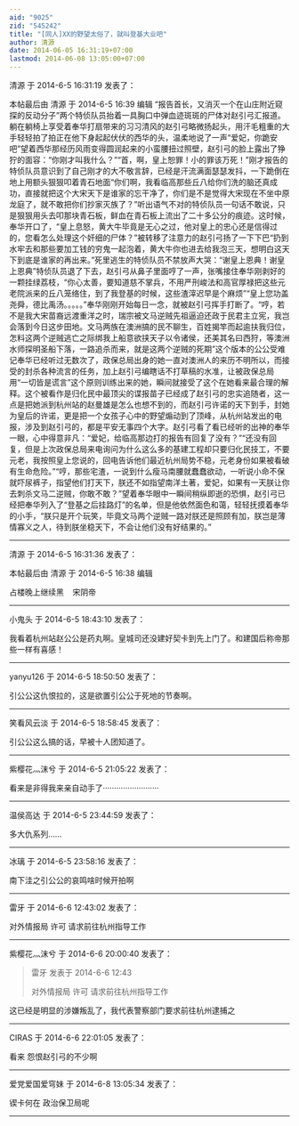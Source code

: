 ```yaml
---
aid: "9025"
zid: "545242"
title: "[同人]XX的野望太俗了，就叫登基大业吧"
author: 清源
date: 2014-06-05 16:31:19+07:00
lastmod: 2014-06-08 13:05:00+07:00
---
```


清源 于 2014-6-5 16:31:19 发表了：

本帖最后由 清源 于 2014-6-5 16:39 编辑 “报告首长，又消灭一个在山庄附近窥探的反动分子”两个特侦队员抬着一具胸口中弹血迹斑斑的尸体对赵引弓汇报道。躺在躺椅上享受着奉华打扇带来的习习清风的赵引弓略微扬起头，用汗毛粗重的大手轻轻拍了拍正在他下身起起伏伏的西华的头，温柔地说了一声“爱妃，你跪安吧”望着西华那经历风雨变得圆润起来的小蛮腰扭过照壁，赵引弓的脸上露出了狰狞的面容：“你刚才叫我什么？”“首，啊，皇上恕罪！小的罪该万死！”刚才报告的特侦队员意识到了自己刚才的大不敬言辞，已经是汗流满面瑟瑟发抖，一下跪倒在地上用额头狠狠叩着青石地面“你们啊，我看临高那些丘八给你们洗的脑还真成功，直接就把这个大宋天下是谁家的忘干净了，你们是不是觉得大宋现在不坐中原龙庭了，就不敢把你们抄家灭族了？”听出语气不对的特侦队员一句话不敢说，只是狠狠用头去叩那块青石板，鲜血在青石板上流出了二十多公分的痕迹。这时候，奉华开口了，“皇上息怒，黄大牛毕竟是无心之过，他对皇上的忠心还是信得过的，您看怎么处理这个奸细的尸体？”被转移了注意力的赵引弓扬了一下下巴“扔到水牢去和那些要加工钱的穷鬼一起泡着，黄大牛你也进去给我泡三天，想明白这天下到底是谁家的再出来。”死里逃生的特侦队员不禁放声大哭：“谢皇上恩典！谢皇上恩典”特侦队员退了下去，赵引弓从鼻子里面哼了一声，张嘴接住奉华刚剥好的一颗挂绿荔枝，“你心太善，要知道慈不掌兵，不用严刑峻法和高官厚禄把这些元老院派来的丘八笼络住，到了我登基的时候，这些渣滓迟早是个麻烦”“皇上您功盖尧舜，德比禹汤。。。。。”奉华刚刚开始每日一念，就被赵引弓挥手打断了。“哼，若不是我大宋苗裔远渡重洋之时，瑞宗被文马逆贼先祖逼迫还政于民君主立宪，我岂会落到今日这步田地。文马两族在澳洲搞的民不聊生，百姓揭竿而起逾扶我归位，怎料这两个逆贼逃亡之际绑我上船意欲挟天子以令诸侯，还美其名曰西狩，等澳洲水师探明圣船下落，一路追杀而来，就是这两个逆贼的死期”这个版本的公公受难记奉华已经听过无数次了，政保总局出身的她一直对澳洲人的来历不明所以，而接受的封杀各种流言的任务，加上赵引弓编瞎话不打草稿的水准，让被政保总局用“一切皆是谎言”这个原则训练出来的她，瞬间就接受了这个在她看来最合理的解释。这个被看作是归化民中最顶尖的谍报苗子已经成了赵引弓的忠实追随者，这一点是把她派到杭州站的赵曼雄是怎么也想不到的，而赵引弓许诺的天下到手，封她为皇后的许诺，更是把一个女孩子心中的野望煽动到了顶峰，从杭州站发出的电报，涉及到赵引弓的，都是平安无事四个大字。赵引弓看了看已经听的出神的奉华一眼，心中得意非凡：“爱妃，给临高那边打的报告有回复了没有？”“还没有回复，但是上次政保总局来电询问为什么这么多的基建工程却只要归化民技工，不要元老，我按照皇上您说的，回电告诉他们最近杭州局势不稳，元老身份如果被看破有生命危险。”“哼，那些宅渣，一说到什么瘦马南腰就蠢蠢欲动，一听说小命不保就吓尿裤子，指望他们打天下，朕还不如指望南洋土著，爱妃，如果有一天朕让你去刺杀文马二逆贼，你敢不敢？”望着奉华眼中一瞬间稍纵即逝的恐惧，赵引弓已经把奉华列入了“登基之后挂路灯”的名单，但是他依然面色和蔼，轻轻抚摸着奉华的小手，“朕只是开个玩笑，毕竟文马两个逆贼一路对朕还是照顾有加，朕岂是薄情寡义之人，待到朕坐稳天下，不会让他们没有好结果的。”

---

清源 于 2014-6-5 16:31:36 发表了：

本帖最后由 清源 于 2014-6-5 16:38 编辑

占楼晚上继续黑    宋阴帝

---

小鬼头 于 2014-6-5 18:43:10 发表了：

我看着杭州站赵公公是药丸啊。皇城司还没建好契卡到先上门了。和建国后称帝那些一样有喜感！

---

yanyu126 于 2014-6-5 18:50:50 发表了：

引公公这仇恨拉的，这是欲置引公公于死地的节奏啊。

---

笑看风云淡 于 2014-6-5 18:58:45 发表了：

引公公这么搞的话，早被十人团知道了。

---

紫樱花灬沫兮 于 2014-6-5 21:05:22 发表了：

看来是非得我来亲自动手了·························

---

温侯高达 于 2014-6-5 23:44:59 发表了：

多大仇系列……

---

冰璃 于 2014-6-5 23:58:16 发表了：

南下洼之引公公的哀鸣啥时候开拍啊

---

雷牙 于 2014-6-6 12:43:02 发表了：

对外情报局 许可 请求前往杭州指导工作

---

紫樱花灬沫兮 于 2014-6-6 20:00:40 发表了：

> 雷牙 发表于 2014-6-6 12:43
>
> 对外情报局 许可 请求前往杭州指导工作

这已经是明显的涉嫌叛乱了，我代表警察部门要求前往杭州逮捕之

---

CIRAS 于 2014-6-6 22:01:05 发表了：

看来 怨恨赵引弓的不少啊

---

爱党爱国爱穹妹 于 2014-6-8 13:05:34 发表了：

锲卡何在 政治保卫局呢

---
